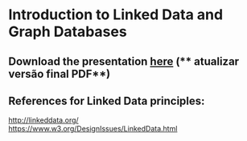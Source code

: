 # Introduction to Linked Data and Graph Databases

## Download the presentation [here](https://github.com/liviaruback/intro_linkeddata.pdf)  (** atualizar versão final PDF**)

## References for Linked Data principles:
http://linkeddata.org/ <br>
https://www.w3.org/DesignIssues/LinkedData.html
